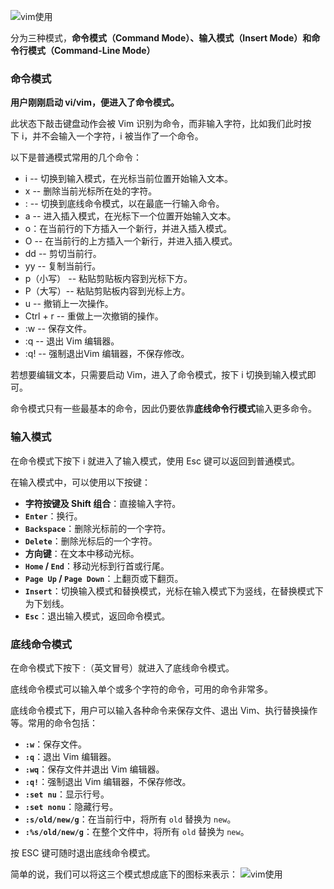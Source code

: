 ![vim使用](https://cloud.intro-iu.top:738/d/ThreeBody/ZeroHzzzzPic/202408210020419.png)

分为三种模式，**命令模式（Command Mode）、输入模式（Insert Mode）和命令行模式（Command-Line Mode）**

### 命令模式

**用户刚刚启动 vi/vim，便进入了命令模式。**

此状态下敲击键盘动作会被 Vim 识别为命令，而非输入字符，比如我们此时按下 i，并不会输入一个字符，i 被当作了一个命令。

以下是普通模式常用的几个命令：

-   i -- 切换到输入模式，在光标当前位置开始输入文本。
-   x -- 删除当前光标所在处的字符。
-   : -- 切换到底线命令模式，以在最底一行输入命令。
-   a -- 进入插入模式，在光标下一个位置开始输入文本。
-   o：在当前行的下方插入一个新行，并进入插入模式。
-   O -- 在当前行的上方插入一个新行，并进入插入模式。
-   dd -- 剪切当前行。
-   yy -- 复制当前行。
-   p（小写） -- 粘贴剪贴板内容到光标下方。
-   P（大写）-- 粘贴剪贴板内容到光标上方。
-   u -- 撤销上一次操作。
-   Ctrl + r -- 重做上一次撤销的操作。
-   :w -- 保存文件。
-   :q -- 退出 Vim 编辑器。
-   :q! -- 强制退出Vim 编辑器，不保存修改。

若想要编辑文本，只需要启动 Vim，进入了命令模式，按下 i 切换到输入模式即可。

命令模式只有一些最基本的命令，因此仍要依靠**底线命令行模式**输入更多命令。

### 输入模式

在命令模式下按下 i 就进入了输入模式，使用 Esc 键可以返回到普通模式。

在输入模式中，可以使用以下按键：

-   **字符按键及 Shift 组合**：直接输入字符。
-   **`Enter`**：换行。
-   **`Backspace`**：删除光标前的一个字符。
-   **`Delete`**：删除光标后的一个字符。
-   **方向键**：在文本中移动光标。
-   **`Home` / `End`**：移动光标到行首或行尾。
-   **`Page Up` / `Page Down`**：上翻页或下翻页。
-   **`Insert`**：切换输入模式和替换模式，光标在输入模式下为竖线，在替换模式下为下划线。
-   **`Esc`**：退出输入模式，返回命令模式。

### 底线命令模式

在命令模式下按下 :（英文冒号）就进入了底线命令模式。

底线命令模式可以输入单个或多个字符的命令，可用的命令非常多。

底线命令模式下，用户可以输入各种命令来保存文件、退出 Vim、执行替换操作等。常用的命令包括：

-   **`:w`**：保存文件。
-   **`:q`**：退出 Vim 编辑器。
-   **`:wq`**：保存文件并退出 Vim 编辑器。
-   **`:q!`**：强制退出 Vim 编辑器，不保存修改。
-   **`:set nu`**：显示行号。
-   **`:set nonu`**：隐藏行号。
-   **`:s/old/new/g`**：在当前行中，将所有 `old` 替换为 `new`。
-   **`:%s/old/new/g`**：在整个文件中，将所有 `old` 替换为 `new`。

按 ESC 键可随时退出底线命令模式。

简单的说，我们可以将这三个模式想成底下的图标来表示：
![vim使用](https://cloud.intro-iu.top:738/d/ThreeBody/ZeroHzzzzPic/202408210020644.png)
